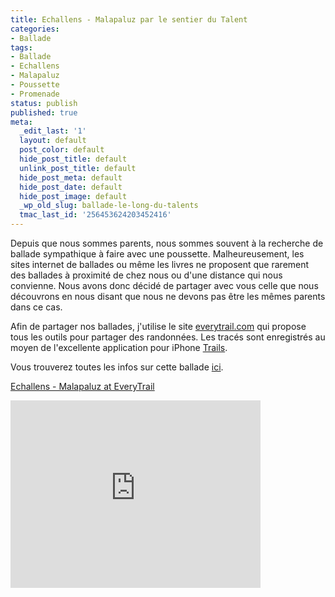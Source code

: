 ```yaml
---
title: Echallens - Malapaluz par le sentier du Talent
categories:
- Ballade
tags:
- Ballade
- Echallens
- Malapaluz
- Poussette
- Promenade
status: publish
published: true
meta:
  _edit_last: '1'
  layout: default
  post_color: default
  hide_post_title: default
  unlink_post_title: default
  hide_post_meta: default
  hide_post_date: default
  hide_post_image: default
  _wp_old_slug: ballade-le-long-du-talents
  tmac_last_id: '256453624203452416'
---
```

Depuis que nous sommes parents, nous sommes souvent à la recherche de ballade sympathique à faire avec une poussette. Malheureusement, les sites internet de ballades ou même les livres ne proposent que rarement des ballades à proximité de chez nous ou d'une distance qui nous convienne.
Nous avons donc décidé de partager avec vous celle que nous découvrons en nous disant que nous ne devons pas être les mêmes parents dans ce cas. <!--more-->

Afin de partager nos ballades, j'utilise le site <a title="le site everytrail.com" href="https://www.everytrail.com">everytrail.com</a> qui propose tous les outils pour partager des randonnées. Les tracés sont enregistrés au moyen de l'excellente application pour iPhone <a title="Le site de l'application Trails" href="https://trails.lamouroux.de/">Trails</a>.

Vous trouverez toutes les infos sur cette ballade <a title="Détails de la ballade" href="https://www.everytrail.com/view_trip.php?trip_id=1500482">ici</a>.

<a href="https://www.everytrail.com/view_trip.php?trip_id=1500482">Echallens - Malapaluz at EveryTrail</a>
<iframe src="https://www.everytrail.com/iframe2.php?trip_id=1500482&amp;width=400&amp;height=300" frameborder="0" marginwidth="0" marginheight="0" scrolling="no" width="400" height="300"></iframe>
